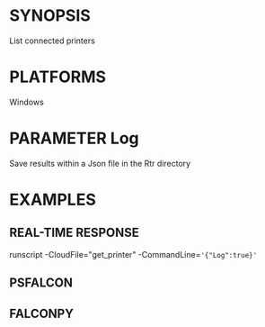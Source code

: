 # SYNOPSIS
List connected printers

# PLATFORMS
Windows

# PARAMETER Log
Save results within a Json file in the Rtr directory

# EXAMPLES

## REAL-TIME RESPONSE
runscript -CloudFile="get_printer" -CommandLine=```'{"Log":true}'```

## PSFALCON

## FALCONPY
